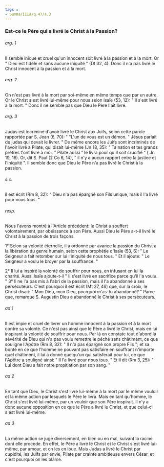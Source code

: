 ```yaml
---
tags : 
- Summa/IIIa/q.47/a.3
---
```


### Est-ce le Père qui a livré le Christ à la Passion?

###### arg. 1
Il semble inique et cruel qu'un innocent soit livré à la passion et à la mort. Or " Dieu est fidèle et sans aucune iniquité " (Dt 32, 4). Donc il n'a pas livré le Christ innocent à la passion et à la mort. 

###### arg. 2
On n'est pas livré à la mort par soi-même en même temps que par un autre. Or le Christ s'est livré lui-même pour nous selon Isaïe (53, 12): " Il s'est livré à la mort. " Donc il ne semble pas que Dieu le Père l'ait livré. 

###### arg. 3
Judas est incriminé d'avoir livré le Christ aux Juifs, selon cette parole rapportée par S. Jean (6, 70): " "L'un de vous est un démon. " Jésus parlait de judas qui devait le livrer. " De même encore les Juifs sont incriminés de l'avoir livré à Pilate, qui disait lui-même (Jn 18, 35): " Ta nation et tes grands prêtres t'ont livré à moi. " Pilate aussi " le livra pour qu'il soit crucifié " ( Jn 19, 16). Or, dit S. Paul (2 Co 6, 14), " il n'y a aucun rapport entre la justice et l'iniquité ". Il semble donc que Dieu le Père n'a pas livré le Christ à la passion. 

###### s.c.
il est écrit (Rm 8, 32): " Dieu n'a pas épargné son Fils unique, mais il l'a livré pour nous tous. " 

###### resp.
Nous l'avons montré à l'Article précédent: le Christ a souffert volontairement, par obéissance à son Père. Aussi Dieu le Père a-t-il livré le Christ à la passion de trois façons. 

1° Selon sa volonté éternelle, il a ordonné par avance la passion du Christ à la libération du genre humain, selon cette prophétie d'Isaïe (53, 6): " Le Seigneur a fait retomber sur lui l'iniquité de nous tous. " Et il ajoute: " Le Seigneur a voulu le broyer par la souffrance. " 

2° Il lui a inspiré la volonté de souffrir pour nous, en infusant en lui la charité. Aussi Isaïe ajoute-t-il " Il s'est livré en sacrifice parce qu'il l'a voulu. " 3° Il ne l'a pas mis à l'abri de la passion, mais il l'a abandonné à ses persécuteurs. C'est pourquoi il est écrit (Mt 27, 46) que, sur la croix, le Christ disait: " Mon Dieu, mon Dieu, pourquoi m'as-tu abandonné? " Parce que, remarque S. Augustin Dieu a abandonné le Christ à ses persécuteurs. 

###### ad 1
Il est impie et cruel de livrer un homme innocent à la passion et à la mort contre sa volonté. Ce n'est pas ainsi que le Père a livré le Christ, mais en lui inspirant la volonté de souffrir pour nous. Par là on constate tout d'abord la sévérité de Dieu qui n'a pas voulu remettre le péché sans châtiment, ce que souligne l'Apôtre (Rm 8, 32): " Il n'a pas épargné son propre Fils "; et sa bonté en ce que l'homme ne pouvant pas satisfaire en souffrant n'importe quel châtiment, il lui a donné quelqu'un qui satisferait pour lui, ce que l'Apôtre a souligné ainsi: " Il l'a livré pour nous tous. " Et il dit (Rm 3, 25): " Lui dont Dieu a fait notre propitiation par son sang. " 

###### ad 2
En tant que Dieu, le Christ s'est livré lui-même à la mort par le même vouloir et la même action par lesquels le Père le livra. Mais en tant qu'homme, le Christ s'est livré lui-même, par un vouloir que son Père inspirait. Il n'y a donc aucune opposition en ce que le Père a livré le Christ, et que celui-ci s'est livré lui-même. 

###### ad 3
La même action se juge diversement, en bien ou en mal, suivant la racine dont elle procède. En effet, le Père a livré le Christ et le Christ s'est livré lui-même, par amour, et on les en loue. Mais Judas a livré le Christ par cupidité, les Juifs par envie, Pilate par crainte ambitieuse envers César, et c'est pourquoi on les blâme. 

